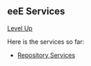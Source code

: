 ## eeE Services ##

[Level Up](../README.md)

Here is the services so far:

* [Repository Services](repository-services-01/README.md)